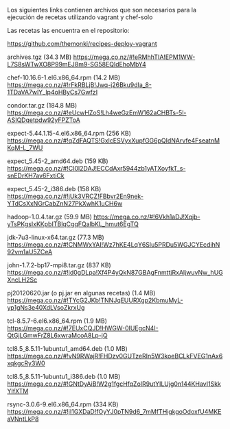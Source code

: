 Los siguientes links contienen archivos que son necesarios para la ejecución de 
recetas utilizando vagrant y chef-solo

Las recetas las encuentra en el repositorio: 

https://github.com/themonki/recipes-deploy-vagrant

archives.tgz (34.3 MB)
https://mega.co.nz/#!eRMhhTIA!EPM1WW-L7S8sWTwXO8P99mEJ8m9-SG58EQldEhoMbY4


chef-10.16.6-1.el6.x86_64.rpm (14.2 MB)
https://mega.co.nz/#!rFkRBLjB!Jwq-j26Bku9dIa_8-1TDaVA7wlY_lp4oHByCs7GwfzI


condor.tar.gz (184.8 MB)
https://mega.co.nz/#!eUcwHZoS!Lh4weGzEmW162aCHBTs-5l-ASIQDqetpdw92yFPZToA


expect-5.44.1.15-4.el6.x86_64.rpm (256 KB)
https://mega.co.nz/#!qZdFAQTS!GxlcESVyxXupfGG6pQIdNArvfe4FseatnMKqM-L_7WU


expect_5.45-2_amd64.deb (159 KB)
https://mega.co.nz/#!CI0l2DAJ!ECCdAxr5944zb1yATXoyfkT_s-snEDrKH7av6FxtiCk


expect_5.45-2_i386.deb (158 KB)
https://mega.co.nz/#!jUk3VRCZ!FBbvr2En9nek-YTdCsXxNGrCabZnN27PkXwhK1uCH6w

hadoop-1.0.4.tar.gz (59.9 MB)
https://mega.co.nz/#!6Vkh1aDJ!Xqjb-yTsPKgsIxKKpbITBlqCgqFQalbKL_hmut6EgTQ


jdk-7u3-linux-x64.tar.gz (77.3 MB)
https://mega.co.nz/#!CNMWxYAI!Wz7hKE4LqY6Slu5PRDu5WGJCYEcdihN92vm1aU5ZCeA


john-1.7.2-bp17-mpi8.tar.gz (837 KB)
https://mega.co.nz/#!jd0gDLpa!Xf4P4yQkN87GBAgFnmttjRxAljwuvNw_hUGXncLH2Sc


pj20120620.jar (o pj.jar en algunas recetas) (1.4 MB)
https://mega.co.nz/#!TYcG2JKb!TNNJqEUURXgp2KbmuMyL-yp1gNs3e40XdLVsoZkrxUg


tcl-8.5.7-6.el6.x86_64.rpm (1.9 MB)
https://mega.co.nz/#!7EUxCQJD!HWGW-0IUEgcN4I-QtGjLGmwFrZ8L6xwraMcoA8Lp-jQ


tcl8.5_8.5.11-1ubuntu1_amd64.deb (1.0 MB)
https://mega.co.nz/#!vN9RWajR!FHDzv0GUTzeRIn5W3koeBCLkFVEG1nAx6xqkgcRy3W0


tcl8.5_8.5.11-1ubuntu1_i386.deb (1.0 MB)
https://mega.co.nz/#!GNtDyAiB!W2g1fgcHfqZoIR9utYILUjg0n144KHavI1SkkYIfXTM
  

rsync-3.0.6-9.el6.x86_64.rpm (334 KB)
  https://mega.co.nz/#!jI1GXDaD!fOyYJ0pTN9d6_7mMfTHigkgoOdoxfU4MKEaVNntLkP8


